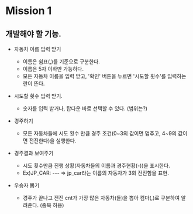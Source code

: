 # Mission 1

## 개발해야 할 기능.

- 자동차 이름 입력 받기
  - 이름은 쉼표(,)를 기준으로 구분한다. 
  - 이름은 5자 이하만 가능하다.
  - 모든 자동차 이름을 입력 받고, '확인' 버튼을 누르면 '시도할 횟수'를 입력하는 란이 뜬다.

- 시도할 횟수 입력 받기.
  - 숫자를 입력 받거나, 탑다운 바로 선택할 수 있다. (범위는?)
  
- 경주하기
  - 모든 자동차들에 시도 횟수 만큼 경주 조건(0~3의 값이면 멈추고, 4~9의 값이면 전진한다)을 실행한다.

- 경주결과 보여주기
  - 시도 횟수만큼 진행 상황(자동차들의 이름과 경주현황(-))을 표시한다.
  - Ex)JP_CAR: ---    => jp_car라는 이름의 자동차가 3회 전진함을 표현.
  
- 우승자 뽑기
  - 경주가 끝나고 전진 cnt가 가장 많은 자동차(들)을 뽑아 컴마(,)로 구분하여 알려준다. (중복 허용)